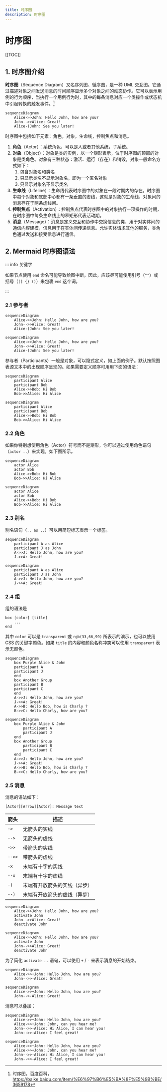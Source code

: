 ```yaml
---
title: 时序图
description: 时序图
---
```


# 时序图

[[TOC]]

## 1. 时序图介绍

**时序图**（Sequence Diagram）又名序列图、循序图，是一种 UML 交互图。它通过描述对象之间发送消息的时间顺序显示多个对象之间的动态协作。它可以表示用例的行为顺序，当执行一个用例行为时，其中的每条消息对应一个类操作或状态机中引起转换的触发事件。[^1]

[^1]: 时序图，百度百科，<https://baike.baidu.com/item/%E6%97%B6%E5%BA%8F%E5%9B%BE/3659178>

```mermaid
sequenceDiagram
    Alice->>John: Hello John, how are you?
    John-->>Alice: Great!
    Alice-)John: See you later!
```

时序图中包括如下元素：角色，对象，生命线，控制焦点和消息。

1. **角色**（Actor）：系统角色，可以是人或者其他系统，子系统。
2. **对象**（Object）：对象是类的实例，以一个矩形表示，位于时序图的顶部的对象是类角色。对象有三种状态：激活、运行（存在）和销毁，对象一般命名方式如下：
    1. 包含对象名和类名
    2. 只显示类名不显示对象名，即为一个匿名对象
    3. 只显示对象名不显示类名
3. **生命线**（Lifeline）：生命线代表时序图中的对象在一段时期内的存在。时序图中每个对象和底部中心都有一条垂直的虚线，这就是对象的生命线，对象间的消息存在于两条虚线间。
4. **控制焦点**（Activation）：控制焦点代表时序图中的对象执行一项操作的时期，在时序图中每条生命线上的窄矩形代表活动期。
5. **消息**（Message）：消息是定义交互和协作中交换信息的类，用于对实体间的通信内容建模，信息用于在实体间传递信息。允许实体请求其他的服务，类角色通过发送和接受信息进行通信。

## 2. Mermaid 时序图语法

::: info 关键字

如果节点使用 `end` 命名可能导致绘图中断，因此，应该尽可能使用引号（`""`）或括号（`[] {} ()`）来包裹 `end` 这个词。

:::

### 2.1 参与者

```text
sequenceDiagram
    Alice->>John: Hello John, how are you?
    John-->>Alice: Great!
    Alice-)John: See you later!
```
```mermaid
sequenceDiagram
    Alice->>John: Hello John, how are you?
    John-->>Alice: Great!
    Alice-)John: See you later!
```

参与者（Participants）一般是对象，可以隐式定义，如上面的例子。默认按照图表源文本中的出现顺序呈现的。如果需要定义顺序可用用下面的语法：

```text
sequenceDiagram
    participant Alice
    participant Bob
    Alice->>Bob: Hi Bob
    Bob->>Alice: Hi Alice
```
```mermaid
sequenceDiagram
    participant Alice
    participant Bob
    Alice->>Bob: Hi Bob
    Bob->>Alice: Hi Alice
```

### 2.2 角色

如果你特别想使用角色（Actor）符号而不是矩形，你可以通过使用角色语句（`actor ..`）来实现，如下图所示。

```text
sequenceDiagram
    actor Alice
    actor Bob
    Alice->>Bob: Hi Bob
    Bob->>Alice: Hi Alice
```
```mermaid
sequenceDiagram
    actor Alice
    actor Bob
    Alice->>Bob: Hi Bob
    Bob->>Alice: Hi Alice
```

### 2.3 别名

别名语句（`.. as ..`）可以用简短标志表示一个标签。

```text
sequenceDiagram
    participant A as Alice
    participant J as John
    A->>J: Hello John, how are you?
    J->>A: Great!
```
```mermaid
sequenceDiagram
    participant A as Alice
    participant J as John
    A->>J: Hello John, how are you?
    J->>A: Great!
```

### 2.4 组

组的语法是

```text
box [color] [title]
    ...
end
```

其中 `color` 可以是 `transparent` 或 `rgb(33,66,99)` 所表示的演示，也可以使用 CSS 的关键字颜色。如果 `title` 的内容和颜色名称冲突可以使用 `transparent` 表示无颜色。

```text
sequenceDiagram
    box Purple Alice & John
    participant A
    participant J
    end
    box Another Group
    participant B
    participant C
    end
    A->>J: Hello John, how are you?
    J->>A: Great!
    A->>B: Hello Bob, how is Charly ?
    B->>C: Hello Charly, how are you?
```
```mermaid
sequenceDiagram
    box Purple Alice & John
        participant A
        participant J
    end
    box Another Group
        participant B
        participant C
    end
    A->>J: Hello John, how are you?
    J->>A: Great!
    A->>B: Hello Bob, how is Charly ?
    B->>C: Hello Charly, how are you?
```

### 2.5 消息

消息的语法如下：

```text
[Actor][Arrow][Actor]: Message text
```

| 箭头   | 描述                         |
| ------ | ---------------------------- |
| `->`   | 无箭头的实线                 |
| `-->`  | 无箭头的虚线                 |
| `->>`  | 带箭头的实线                 |
| `-->>` | 带箭头的虚线                 |
| `-x`   | 末端有十字的实线             |
| `--x`  | 末端有十字的虚线             |
| `-)`   | 末端有开放箭头的实线（异步） |
| `--)`  | 末端有开放箭头的虚线（异步） |

```text
sequenceDiagram
    Alice->>John: Hello John, how are you?
    activate John
    John-->>Alice: Great!
    deactivate John
```
```mermaid
sequenceDiagram
    Alice->>John: Hello John, how are you?
    activate John
    John-->>Alice: Great!
    deactivate John
```

为了简化 `activate ..` 语句，可以使用 `+` / `-` 来表示消息的开始结束。

```text
sequenceDiagram
    Alice->>+John: Hello John, how are you?
    John-->>-Alice: Great!
```
```mermaid
sequenceDiagram
    Alice->>+John: Hello John, how are you?
    John-->-Alice: Great!
```

消息可以叠加：

```text
sequenceDiagram
    Alice->>+John: Hello John, how are you?
    Alice->>+John: John, can you hear me?
    John-->>-Alice: Hi Alice, I can hear you!
    John-->>-Alice: I feel great!
```
```mermaid
sequenceDiagram
    Alice->>+John: Hello John, how are you?
    Alice->>+John: John, can you hear me?
    John-->>-Alice: Hi Alice, I can hear you!
    John-->>-Alice: I feel great!
```
